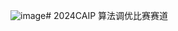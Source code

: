 ![image](https://github.com/user-attachments/assets/a6b7ef29-613d-4361-b997-25a2f879405c)# 2024CAIP
算法调优比赛赛道
